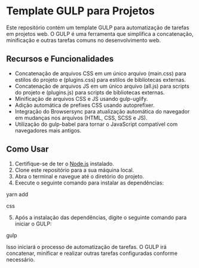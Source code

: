 # Template GULP para Projetos

Este repositório contém um template GULP para automatização de tarefas em projetos web. O GULP é uma ferramenta que simplifica a concatenação, minificação e outras tarefas comuns no desenvolvimento web.

## Recursos e Funcionalidades

- Concatenação de arquivos CSS em um único arquivo (main.css) para estilos do projeto e (plugins.css) para estilos de bibliotecas externas.
- Concatenação de arquivos JS em um único arquivo (all.js) para scripts do projeto e (plugins.js) para scripts de bibliotecas externas.
- Minificação de arquivos CSS e JS usando gulp-uglify.
- Adição automática de prefixes CSS usando autoprefixer.
- Integração do Browsersync para atualização automática do navegador em mudanças nos arquivos (HTML, CSS, SCSS e JS).
- Utilização do gulp-babel para tornar o JavaScript compatível com navegadores mais antigos.

## Como Usar

1. Certifique-se de ter o [Node.js](https://nodejs.org/) instalado.
2. Clone este repositório para a sua máquina local.
3. Abra o terminal e navegue até o diretório do projeto.
4. Execute o seguinte comando para instalar as dependências:

yarn add

css

5. Após a instalação das dependências, digite o seguinte comando para iniciar o GULP:

gulp

Isso iniciará o processo de automatização de tarefas. O GULP irá concatenar, minificar e realizar outras tarefas configuradas conforme necessário.

